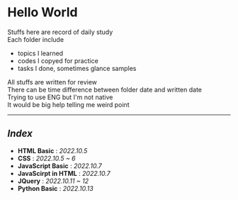 # **Hello World**
Stuffs here are record of daily study  
Each folder include
- topics I learned
- codes I copyed for practice
- tasks I done, sometimes glance samples  

All stuffs are written for review   
There can be time difference between folder date and written date   
Trying to use ENG but I'm not native   
It would be big help telling me weird point

---
## *Index*
- **HTML Basic** : *2022.10.5*
- **CSS** : *2022.10.5 ~ 6*
- **JavaScript Basic** : *2022.10.7*
- **JavaScirpt in HTML** : *2022.10.7*
- **JQuery** : *2022.10.11 ~ 12*
- **Python Basic** : *2022.10.13*
